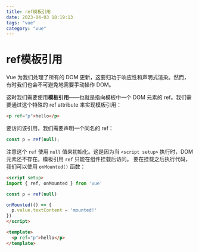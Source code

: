 ```yaml
---
title: ref模板引用
date: 2023-04-03 18:19:13
tags: "vue"
category: "vue"
---
```

# ref模板引用
Vue 为我们处理了所有的 DOM 更新，这要归功于响应性和声明式渲染。然而，有时我们也会不可避免地需要手动操作 DOM。

这时我们需要使用**模板引用**——也就是指向模板中一个 DOM 元素的 ref。我们需要通过这个特殊的 ref attribute 来实现模板引用：
```html
<p ref="p">hello</p>
```
要访问该引用，我们需要声明一个同名的 ref：
```javascript
const p = ref(null);
```
注意这个 `ref` 使用 `null` 值来初始化。这是因为当 `<script setup>` 执行时，DOM 元素还不存在。模板引用 `ref` 只能在组件挂载后访问。
要在挂载之后执行代码，我们可以使用 `onMounted()` 函数：
```html
<script setup>
import { ref, onMounted } from 'vue'

const p = ref(null)

onMounted(() => {
  p.value.textContent = 'mounted!'
})
</script>

<template>
  <p ref="p">hello</p>
</template>
```